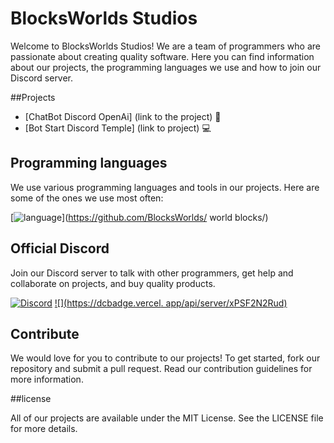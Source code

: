 # BlocksWorlds Studios

Welcome to BlocksWorlds Studios! We are a team of programmers who are passionate about creating quality software. Here you can find information about our projects, the programming languages we use and how to join our Discord server.

##Projects

- [ChatBot Discord OpenAi] (link to the project) 🤖
- [Bot Start Discord Temple] (link to project) 💻

## Programming languages

We use various programming languages and tools in our projects. Here are some of the ones we use most often:

[![language](https://skillicons.dev/icons?i=java,kotlin,nodejs,figma,javascript,python,typescript,git,blender&theme=light)](https://github.com/BlocksWorlds/ world blocks/)

## Official Discord

Join our Discord server to talk with other programmers, get help and collaborate on projects, and buy quality products.

[![Discord](https://skillicons.dev/icons?i=discord&theme=light)](https://github.com/BlocksWorlds/BlocksWorlds/) [![](https://dcbadge.vercel. app/api/server/xPSF2N2Rud)](https://discord.gg/xPSF2N2Rud)


## Contribute

We would love for you to contribute to our projects! To get started, fork our repository and submit a pull request. Read our contribution guidelines for more information.

##license

All of our projects are available under the MIT License. See the LICENSE file for more details.
